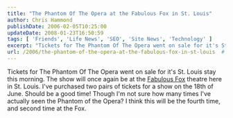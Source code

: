 ```yaml
---
title: "The Phantom Of The Opera at the Fabulous Fox in St. Louis"
author: Chris Hammond
publishDate: 2006-02-05T10:25:00
updateDate: 2008-01-23T16:50:59
tags: [ 'Friends', 'Life News', 'SEO', 'Site News', 'Technology' ]
excerpt: "Tickets for The Phantom Of The Opera went on sale for it's St. Louis stay this morning. The show will once again be at the Fabulous Fox theatre here in St. Louis. I've purchased two pairs of tickets for a show on the 18th of June. Should be a good time! Though I'm not sure how many times I've actually seen the Phantom of the Opera? I think this will be the fourth time, and second time at the..."
url: /2006/the-phantom-of-the-opera-at-the-fabulous-fox-in-st-louis  # Use the generated URL with year
---
```

<P>Tickets for The Phantom Of The Opera went on sale for it's St. Louis stay this morning. The show will once again be at the <A href="https://www.fabulousfox.com/">Fabulous Fox</A> theatre here in St. Louis. I've purchased two pairs of tickets for a show on the 18th of June. Should be a good time! Though I'm not sure how many times I've actually seen the Phantom of the Opera? I think this will be the fourth time, and second time at the Fox.</P>
